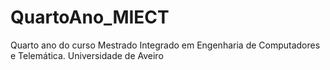 # QuartoAno_MIECT
Quarto ano do curso Mestrado Integrado em Engenharia de Computadores e Telemática. Universidade de Aveiro
